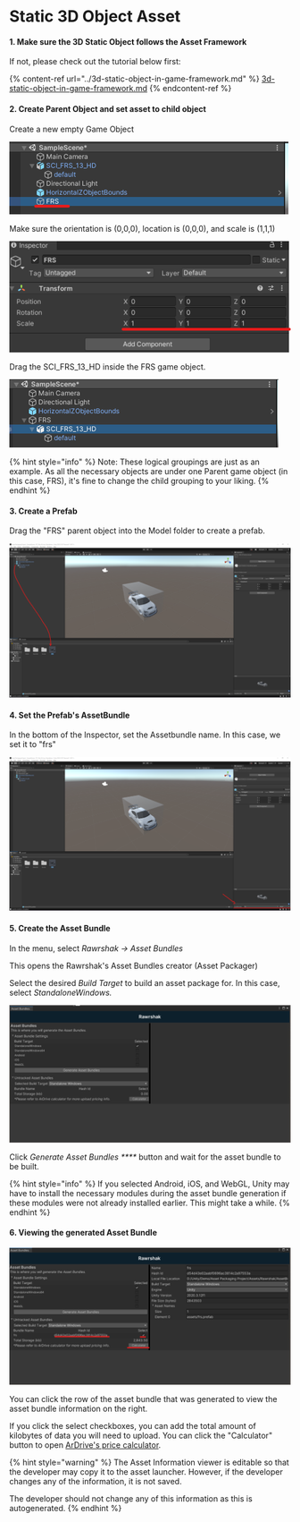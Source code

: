 # Static 3D Object Asset

#### 1. Make sure the 3D Static Object follows the Asset Framework

If not, please check out the tutorial below first:

{% content-ref url="../3d-static-object-in-game-framework.md" %}
[3d-static-object-in-game-framework.md](../3d-static-object-in-game-framework.md)
{% endcontent-ref %}

#### 2. Create Parent Object and set asset to child object

Create a new empty Game Object

![Created empty 'FRS' object](<../../../../.gitbook/assets/image (25) (1).png>)

Make sure the orientation is (0,0,0), location is (0,0,0), and scale is (1,1,1)

![FRS's default location, orientation, and scale](<../../../../.gitbook/assets/image (17) (1).png>)

Drag the SCI\_FRS\_13\_HD inside the FRS game object.

![Set FRS to the parent of SCI\_FRS\_13\_HD object](<../../../../.gitbook/assets/image (4) (2).png>)

{% hint style="info" %}
Note: These logical groupings are just as an example. As all the necessary objects are under one Parent game object (in this case, FRS), it's fine to change the child grouping to your liking.
{% endhint %}

#### 3. Create a Prefab

Drag the "FRS" parent object into the Model folder to create a prefab.

![Drag the object to the project folder to create a prefab](<../../../../.gitbook/assets/image (24) (1) (1).png>)

#### 4. Set the Prefab's AssetBundle

In the bottom of the Inspector, set the Assetbundle name. In this case, we set it to "frs"

![Set Asset Bundle name](<../../../../.gitbook/assets/image (13) (1).png>)

#### 5. Create the Asset Bundle

In the menu, select _Rawrshak -> Asset Bundles_

This opens the Rawrshak's Asset Bundles creator (Asset Packager)

Select the desired _Build Target_ to build an asset package for. In this case, select _StandaloneWindows._

![Select Build Target](<../../../../.gitbook/assets/image (26) (1).png>)

Click _Generate Asset Bundles ****_ button and wait for the asset bundle to be built.&#x20;

{% hint style="info" %}
If you selected Android, iOS, and WebGL, Unity may have to install the necessary modules during the asset bundle generation if these modules were not already installed earlier. This might take a while.
{% endhint %}

#### 6. Viewing the generated Asset Bundle

![Viewing Generated Asset Bundle information](<../../../../.gitbook/assets/image (3) (1).png>)

You can click the row of the asset bundle that was generated to view the asset bundle information on the right.

If you click the select checkboxes, you can add the total amount of kilobytes of data you will need to upload. You can click the "Calculator" button to open [ArDrive's price calculator](https://prices.ardrive.io).

{% hint style="warning" %}
The Asset Information viewer is editable so that the developer may copy it to the asset launcher. However, if the developer changes any of the information, it is not saved.&#x20;

The developer should not change any of this information as this is autogenerated.
{% endhint %}

